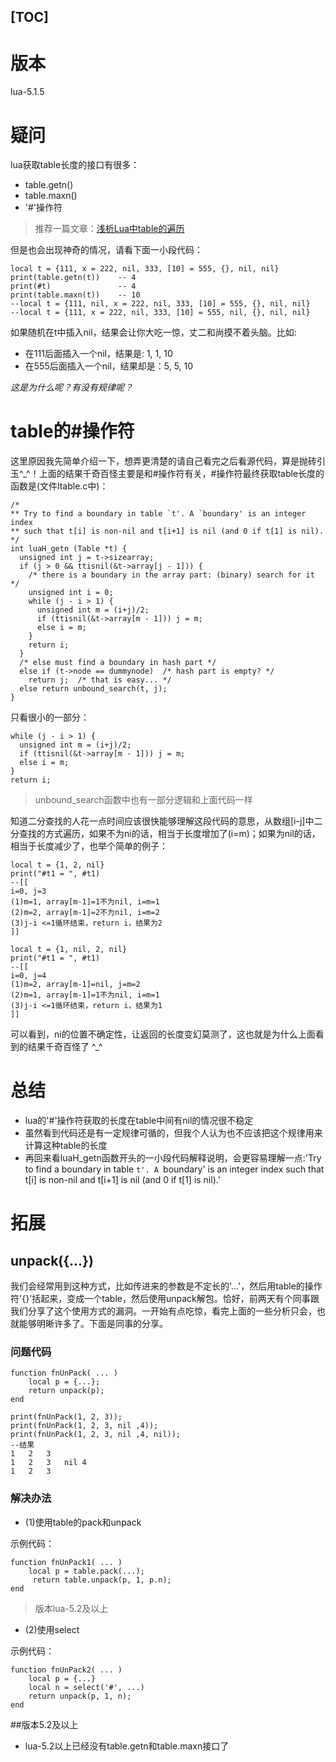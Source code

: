 [TOC]
---
# 版本
lua-5.1.5

# 疑问
lua获取table长度的接口有很多：

* table.getn()
* table.maxn()
* '#'操作符

> 推荐一篇文章：[浅析Lua中table的遍历](http://rangercyh.blog.51cto.com/1444712/1032925/)

但是也会出现神奇的情况，请看下面一小段代码：

	local t = {111, x = 222, nil, 333, [10] = 555, {}, nil, nil}
	print(table.getn(t))    -- 4
	print(#t)               -- 4
	print(table.maxn(t))    -- 10
	--local t = {111, nil, x = 222, nil, 333, [10] = 555, {}, nil, nil}
	--local t = {111, x = 222, nil, 333, [10] = 555, nil, {}, nil, nil}

如果随机在t中插入nil，结果会让你大吃一惊，丈二和尚摸不着头脑。比如:

* 在111后面插入一个nil，结果是: 1, 1, 10
* 在555后面插入一个nil，结果却是：5, 5, 10

*这是为什么呢？有没有规律呢？*

# table的#操作符
这里原因我先简单介绍一下，想弄更清楚的请自己看完之后看源代码，算是抛砖引玉^_^！上面的结果千奇百怪主要是和#操作符有关，#操作符最终获取table长度的函数是(文件ltable.c中)：

	/*
	** Try to find a boundary in table `t'. A `boundary' is an integer index
	** such that t[i] is non-nil and t[i+1] is nil (and 0 if t[1] is nil).
	*/
	int luaH_getn (Table *t) {
	  unsigned int j = t->sizearray;
	  if (j > 0 && ttisnil(&t->array[j - 1])) {
	    /* there is a boundary in the array part: (binary) search for it */
	    unsigned int i = 0;
	    while (j - i > 1) {
	      unsigned int m = (i+j)/2;
	      if (ttisnil(&t->array[m - 1])) j = m;
	      else i = m;
	    }
	    return i;
	  }
	  /* else must find a boundary in hash part */
	  else if (t->node == dummynode)  /* hash part is empty? */
	    return j;  /* that is easy... */
	  else return unbound_search(t, j);
	}

只看很小的一部分：

    while (j - i > 1) {
      unsigned int m = (i+j)/2;
      if (ttisnil(&t->array[m - 1])) j = m;
      else i = m;
    }
    return i;

> unbound_search函数中也有一部分逻辑和上面代码一样

知道二分查找的人花一点时间应该很快能够理解这段代码的意思，从数组[i-j]中二分查找的方式遍历，如果不为ni的话，相当于长度增加了(i=m)；如果为nil的话，相当于长度减少了，也举个简单的例子：

	local t = {1, 2, nil}
	print("#t1 = ", #t1)
	--[[
	i=0, j=3
	(1)m=1, array[m-1]=1不为nil, i=m=1
	(2)m=2, array[m-1]=2不为nil, i=m=2
	(3)j-i <=1循环结束，return i，结果为2
	]]
	
	local t = {1, nil, 2, nil}
	print("#t1 = ", #t1)
	--[[
	i=0, j=4
	(1)m=2, array[m-1]=nil, j=m=2
	(2)m=1, array[m-1]=1不为nil, i=m=1
	(3)j-i <=1循环结束，return i，结果为1
	]]

可以看到，ni的位置不确定性，让返回的长度变幻莫测了，这也就是为什么上面看到的结果千奇百怪了 ^_^

# 总结
* lua的'#'操作符获取的长度在table中间有nil的情况很不稳定
* 虽然看到代码还是有一定规律可循的，但我个人认为也不应该把这个规律用来计算这种table的长度
* 再回来看luaH_getn函数开头的一小段代码解释说明，会更容易理解一点:'Try to find a boundary in table `t'. A `boundary' is an integer index such that t[i] is non-nil and t[i+1] is nil (and 0 if t[1] is nil).'

# 拓展
## unpack({...})
我们会经常用到这种方式，比如传进来的参数是不定长的'...'，然后用table的操作符'{}'括起来，变成一个table，然后使用unpack解包。恰好，前两天有个同事跟我们分享了这个使用方式的漏洞。一开始有点吃惊，看完上面的一些分析只会，也就能够明晰许多了。下面是同事的分享。
### 问题代码

	function fnUnPack( ... )
		local p = {...};
		return unpack(p);
	end
	
	print(fnUnPack(1, 2, 3));
	print(fnUnPack(1, 2, 3, nil ,4));
	print(fnUnPack(1, 2, 3, nil ,4, nil));
	--结果
	1	2	3
	1	2	3	nil	4
	1	2	3

### 解决办法
* (1)使用table的pack和unpack

示例代码：

	function fnUnPack1( ... )
		local p = table.pack(...);
		 return table.unpack(p, 1, p.n);
	end

> 版本lua-5.2及以上

* (2)使用select

示例代码：

	function fnUnPack2( ... )
		local p = {...}
		local n = select('#', ...)
		return unpack(p, 1, n);
	end


##版本5.2及以上

* lua-5.2以上已经没有table.getn和table.maxn接口了
